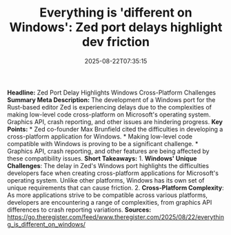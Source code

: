 ﻿---
title: "Everything is 'different on Windows': Zed port delays highlight dev friction"
date: "2025-08-22T07:35:15"
category: "Markets"
summary: ""
slug: "everything is different on windows zed port delays highlight"
source_urls:
  - "https://go.theregister.com/feed/www.theregister.com/2025/08/22/everything_is_different_on_windows/"
seo:
  title: "Everything is 'different on Windows': Zed port delays highlight dev friction | Hash n Hedge"
  description: ""
  keywords: ["news", "markets", "brief"]
---
**Headline:** Zed Port Delay Highlights Windows Cross-Platform Challenges  **Summary Meta Description:** The development of a Windows port for the Rust-based editor Zed is experiencing delays due to the complexities of making low-level code cross-platform on Microsoft's operating system. Graphics API, crash reporting, and other issues are hindering progress.  **Key Points:**  * Zed co-founder Max Brunfield cited the difficulties in developing a cross-platform application for Windows. * Making low-level code compatible with Windows is proving to be a significant challenge. * Graphics API, crash reporting, and other features are being affected by these compatibility issues.  **Short Takeaways:**  1. **Windows' Unique Challenges**: The delay in Zed's Windows port highlights the difficulties developers face when creating cross-platform applications for Microsoft's operating system. Unlike other platforms, Windows has its own set of unique requirements that can cause friction. 2. **Cross-Platform Complexity**: As more applications strive to be compatible across various platforms, developers are encountering a range of complexities, from graphics API differences to crash reporting variations.  **Sources:**  https://go.theregister.com/feed/www.theregister.com/2025/08/22/everything_is_different_on_windows/ 
